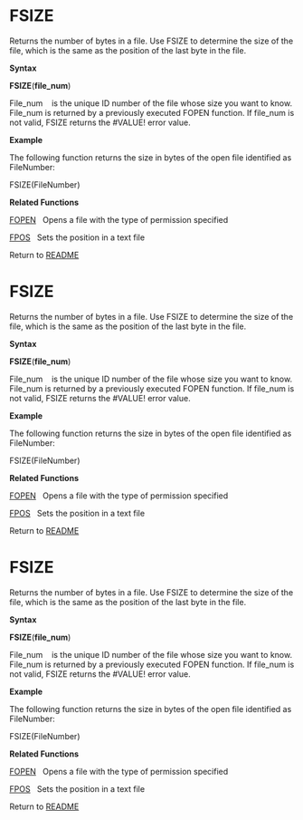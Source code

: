 # FSIZE

Returns the number of bytes in a file. Use FSIZE to determine the size
of the file, which is the same as the position of the last byte in the
file.

**Syntax**

**FSIZE**(**file\_num**)

File\_num&nbsp;&nbsp;&nbsp;&nbsp;is the unique ID number of the file
whose size you want to know. File\_num is returned by a previously
executed FOPEN function. If file\_num is not valid, FSIZE returns the
\#VALUE\! error value.

**Example**

The following function returns the size in bytes of the open file
identified as FileNumber:

FSIZE(FileNumber)

**Related Functions**

[FOPEN](FOPEN.md)&nbsp;&nbsp;&nbsp;Opens a file with the type of permission
specified

[FPOS](FPOS.md)&nbsp;&nbsp;&nbsp;Sets the position in a text file



Return to [README](README.md#F)

# FSIZE

Returns the number of bytes in a file. Use FSIZE to determine the size
of the file, which is the same as the position of the last byte in the
file.

**Syntax**

**FSIZE**(**file\_num**)

File\_num&nbsp;&nbsp;&nbsp;&nbsp;is the unique ID number of the file
whose size you want to know. File\_num is returned by a previously
executed FOPEN function. If file\_num is not valid, FSIZE returns the
\#VALUE\! error value.

**Example**

The following function returns the size in bytes of the open file
identified as FileNumber:

FSIZE(FileNumber)

**Related Functions**

[FOPEN](FOPEN.md)&nbsp;&nbsp;&nbsp;Opens a file with the type of permission
specified

[FPOS](FPOS.md)&nbsp;&nbsp;&nbsp;Sets the position in a text file



Return to [README](README.md#F)

# FSIZE

Returns the number of bytes in a file. Use FSIZE to determine the size
of the file, which is the same as the position of the last byte in the
file.

**Syntax**

**FSIZE**(**file\_num**)

File\_num&nbsp;&nbsp;&nbsp;&nbsp;is the unique ID number of the file
whose size you want to know. File\_num is returned by a previously
executed FOPEN function. If file\_num is not valid, FSIZE returns the
\#VALUE\! error value.

**Example**

The following function returns the size in bytes of the open file
identified as FileNumber:

FSIZE(FileNumber)

**Related Functions**

[FOPEN](FOPEN.md)&nbsp;&nbsp;&nbsp;Opens a file with the type of permission
specified

[FPOS](FPOS.md)&nbsp;&nbsp;&nbsp;Sets the position in a text file



Return to [README](README.md#F)

